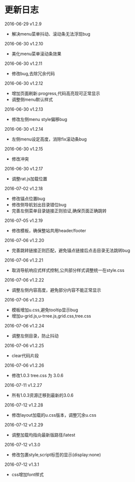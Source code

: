 # 更新日志

2016-06-29 v1.2.9

- 解决menu菜单抖动、滚动条无法浮现bug

2016-06-30 v1.2.10

- 美化menu菜单滚动条效果

2016-06-30 v1.2.11

- 修改bug,去除冗余代码

2016-06-30 v1.2.12

- 增加页面刷新:progress,代码高亮现可正常显示
- 调整侧menu默认样式

2016-06-30 v1.2.13

- 修改左侧menu style偏移bug

2016-06-30 v1.2.14

- 左侧menu设定高度，消除fix滚动条bug

2016-06-30 v1.2.15

- 修改冲突

2016-06-30 v1.2.17

- 调整rat.js加载位置

2016-07-02 v1.2.18

- 修改锚点位置bug
- 修改侧导航划出目录错位bug
- 完善左侧菜单目录链接正则验证,确保页面正确跳转

2016-07-05 v1.2.19

- 修改模板，确保整站共用header/footer

2016-07-06 v1.2.20

- 完善跳转链接正则匹配，避免锚点链接后点击目录无法跳转bug

2016-07-06 v1.2.21

- 取消导航响应式样式控制,公共部分样式调整统一在style.css

2016-07-06 v1.2.22

- 调整左侧内容高度，避免部分内容不能正常显示

2016-07-06 v1.2.23

- 模板增加u.css,避免tooltip显示bug
- 增加u-grid.js,u-trree.js,grid.css,tree.css

2016-07-06 v1.2.24

- 调整左侧目录，防止抖动

2016-07-06 v1.2.25

- clear代码片段

2016-07-06 v1.2.26

- 修改1.0.3 tree.css 为 3.0.6

2016-07-11 v1.2.27

- 所有1.0.3资源迁移到最新的3.0.6


2016-07-12 v1.2.28

- 修改layout加载的u.css版本，调整冗余u.css

2016-07-12 v1.2.29

- 调整加载均指向最新版路径/latest

2016-07-12 v1.3.0

- 修改包裹style,script标签的显示(display:none)

2016-07-12 v1.3.1

- css增加font样式